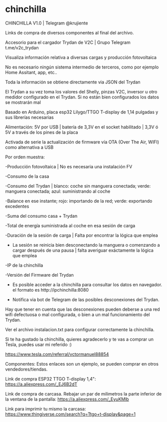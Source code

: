 # chinchilla
CHINCHILLA V1.0 | Telegram @krujiente

Links de compra de diversos componentes al final del archivo.

Accesorio para el cargador Trydan de V2C | Grupo Telegram t.me/v2c_trydan

Visualiza información relativa a diversas cargas y producción fotovoltaica

No es necesario ningún sistema intermedio de terceros, como por ejemplo Home Assitant, app, etc..

Toda la información se obtiene directamente via JSON del Trydan 

El Trydan a su vez toma los valores del Shelly, pinzas V2C, inversor u otro medidor configurado en el Trydan. Si no están bien configurados los datos se mostrarán mal

Basado en Arduino, placa esp32 Lilygo/TTGO T-display de 1,14 pulgadas y sus librerías necesarias

Alimentación: 5V por USB | batería de 3,3V en el socket habilitado | 3,3V ó 5V a través de los pines de la placa

Activada de serie la actualización de firmware vía OTA (Over The Air, WIFI) como alternativa a USB


Por orden muestra:

-Producción fotovoltaica | No es necesaria una instalación FV

-Consumo de la casa

-Consumo del Trydan | blanco: coche sin manguera conectada; verde: manguera conectada; azul: suministrando al coche

-Balance en ese instante; rojo: importando de la red; verde: exportando excedentes

-Suma del consumo casa + Trydan

-Total de energía suministrada al coche en esa sesión de carga

-Duración de la sesión de carga | Falta por encontrar la lógica que emplea

* La sesión se reinicia bien desconectando la manguera o comenzando a cargar después de una pausa | falta averiguar exáctamente la lógica que emplea

-IP de la chinchilla

-Versión del Firmware del Trydan

* Es posible acceder a la chinchilla para consultar los datos en navegador. el formato es http://ipchinchilla:8080

* Notifica via bot de Telegram de las posibles desconexiones del Trydan.

Hay que tener en cuenta que las desconexiones pueden deberse a una red wifi defectuosa o mal configurada, o bien a un mal funcionamiento del Trydan.

Ver el archivo instalacion.txt para configurar correctamente la chinchilla.

Si te ha gustado la chinchilla, quieres agradecerlo y te vas a comprar un Tesla, puedes usar mi referido :)

https://www.tesla.com/referral/vctormanuel88854

Componentes:
Estos enlaces son un ejemplo, se pueden comprar en otros vendedores/tiendas.

Link de compra ESP32 TTGO T-display 1,4":
https://a.aliexpress.com/_EJ6B2dT

Link de compra de carcasa. Rebajar un par de milimetros la parte inferior de la ventana de la pantalla:
https://a.aliexpress.com/_EyuKMlb

Link para imprimir tu mismo la carcasa:
https://www.thingiverse.com/search?q=Ttgo+t-display&page=1

